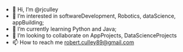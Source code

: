 - 👋 Hi, I’m @rjculley
- 👀 I’m interested in softwareDevelopment, Robotics, dataScience, appBuilding;
- 🌱 I’m currently learning Python and Java;
- 💞️ I’m looking to collaborate on AppProjects, DataScienceProjects
- 📫 How to reach me robert.culley89@gmail.com

<!---
rjculley/rjculley is a ✨ special ✨ repository because its `README.md` (this file) appears on your GitHub profile.
You can click the Preview link to take a look at your changes.
--->
